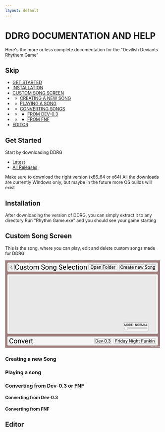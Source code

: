 ```yaml
---
layout: default
---
```


# DDRG DOCUMENTATION AND HELP

Here's the more or less complete documentation for the "Devilish Deviants Rhythem Game"

## Skip
- [GET STARTED](#Get%20Started)
- [INSTALLATION](#Installation)
- [CUSTOM SONG SCREEN](#Custom%20Song%20Screen)
- - [CREATING A NEW SONG](#Creating%20a%20new%20Song)
- - [PLAYING A SONG](#Playing%20a%20song)
- - [CONVERTING SONGS](#Converting%20from%20Dev-0.3%20or%20FNF)
- - - [FROM DEV-0.3](#Converting%20from%20Dev-0.3)
- - - [FROM FNF](#Converting%20from%20FNF)
- [EDITOR](#Editor)

## Get Started

Start by downloading DDRG

- [Latest](https://github.com/Andreas010/DDRG/releases/latest)
- [All Releases](https://github.com/Andreas010/DDRG/releases)

Make sure to download the right version (x86_64 or x64)
All the downloads are currently Windows only, but maybe in the future more OS builds will exist

## Installation

After downloading the version of DDRG, you can simply extract it to any directory
Run "Rhythm Game.exe" and you should see your game starting

## Custom Song Screen

This is the song, where you can play, edit and delete custom songs made for DDRG

<img src="./assets/CSM_Preview.png" width="500"/>

### Creating a new Song

### Playing a song

### Converting from Dev-0.3 or FNF

#### Converting from Dev-0.3

#### Converting from FNF

## Editor
